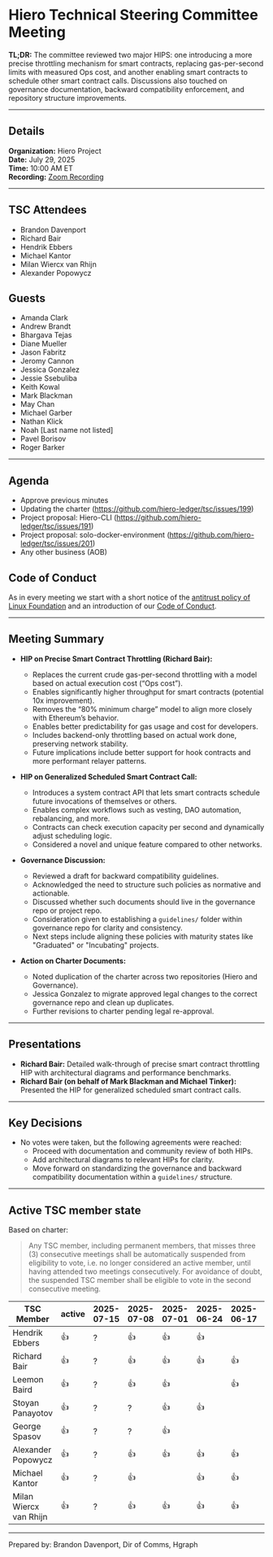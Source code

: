# Hiero Technical Steering Committee Meeting

**TL;DR:** The committee reviewed two major HIPS: one introducing a more precise throttling mechanism for smart contracts, replacing gas-per-second limits with measured Ops cost, and another enabling smart contracts to schedule other smart contract calls. Discussions also touched on governance documentation, backward compatibility enforcement, and repository structure improvements.

---

## Details

**Organization:** Hiero Project  
**Date:** July 29, 2025  
**Time:** 10:00 AM ET  
**Recording:** [Zoom Recording](https://zoom.us/rec/share/R3HkOg0unWlyZw2A3KAYo_oxgfSkHGRSqitw9_2LdUU489z3yODuWsjXOl0qsNha.EqpRXybzI3uP_FeI)

---

## TSC Attendees

- Brandon Davenport
- Richard Bair
- Hendrik Ebbers
- Michael Kantor
- Milan Wiercx van Rhijn
- Alexander Popowycz

## Guests

- Amanda Clark
- Andrew Brandt
- Bhargava Tejas
- Diane Mueller
- Jason Fabritz
- Jeromy Cannon
- Jessica Gonzalez
- Jessie Ssebuliba
- Keith Kowal
- Mark Blackman
- May Chan
- Michael Garber
- Nathan Klick
- Noah [Last name not listed]
- Pavel Borisov
- Roger Barker

---

## Agenda

- Approve previous minutes
- Updating the charter (https://github.com/hiero-ledger/tsc/issues/199)
- Project proposal: Hiero-CLI (https://github.com/hiero-ledger/tsc/issues/191)
- Project proposal: solo-docker-environment (https://github.com/hiero-ledger/tsc/issues/201)
- Any other business (AOB)

## Code of Conduct

As in every meeting we start with a short notice of the [antitrust policy of Linux Foundation](https://www.linuxfoundation.org/legal/antitrust-policy) and an introduction of our [Code of Conduct](https://www.lfdecentralizedtrust.org/code-of-conduct).

---

## Meeting Summary

- **HIP on Precise Smart Contract Throttling (Richard Bair):**
  - Replaces the current crude gas-per-second throttling with a model based on actual execution cost (“Ops cost”).
  - Enables significantly higher throughput for smart contracts (potential 10x improvement).
  - Removes the “80% minimum charge” model to align more closely with Ethereum’s behavior.
  - Enables better predictability for gas usage and cost for developers.
  - Includes backend-only throttling based on actual work done, preserving network stability.
  - Future implications include better support for hook contracts and more performant relayer patterns.

- **HIP on Generalized Scheduled Smart Contract Call:**
  - Introduces a system contract API that lets smart contracts schedule future invocations of themselves or others.
  - Enables complex workflows such as vesting, DAO automation, rebalancing, and more.
  - Contracts can check execution capacity per second and dynamically adjust scheduling logic.
  - Considered a novel and unique feature compared to other networks.

- **Governance Discussion:**
  - Reviewed a draft for backward compatibility guidelines.
  - Acknowledged the need to structure such policies as normative and actionable.
  - Discussed whether such documents should live in the governance repo or project repo.
  - Consideration given to establishing a `guidelines/` folder within governance repo for clarity and consistency.
  - Next steps include aligning these policies with maturity states like "Graduated" or "Incubating" projects.

- **Action on Charter Documents:**
  - Noted duplication of the charter across two repositories (Hiero and Governance).
  - Jessica Gonzalez to migrate approved legal changes to the correct governance repo and clean up duplicates.
  - Further revisions to charter pending legal re-approval.

---

## Presentations

- **Richard Bair:** Detailed walk-through of precise smart contract throttling HIP with architectural diagrams and performance benchmarks.
- **Richard Bair (on behalf of Mark Blackman and Michael Tinker):** Presented the HIP for generalized scheduled smart contract calls.

---

## Key Decisions

- No votes were taken, but the following agreements were reached:
  - Proceed with documentation and community review of both HIPs.
  - Add architectural diagrams to relevant HIPs for clarity.
  - Move forward on standardizing the governance and backward compatibility documentation within a `guidelines/` structure.

---

## Active TSC member state
Based on charter:
> Any TSC member, including permanent members, that misses three (3) consecutive meetings shall be automatically suspended from eligibility to vote, i.e. no longer considered an active member, until having attended two meetings consecutively. For avoidance of doubt, the suspended TSC member shall be eligible to vote in the second consecutive meeting.

TSC Member             | active | 2025-07-15 | 2025-07-08 | 2025-07-01 | 2025-06-24 | 2025-06-17 | 2025-06-10 | 2025-06-03 |
-----------------------|--------|------------|------------|------------|------------|------------|------------|------------|
Hendrik Ebbers         | :+1:   |  ?         | :+1:       | :+1:       | :+1:       |            | :+1:       | :+1:       |
Richard Bair           | :+1:   |  ?         | :+1:       | :+1:       | :+1:       | :+1:       | :+1:       | :+1:       |
Leemon Baird           | :+1:   |  ?         | :+1:       | :+1:       |            | :+1:       |            |            |
Stoyan Panayotov       | :+1:   |  ?         |  ?         | :+1:       | :+1:       |            | :+1:       | :+1:       |
George Spasov          | :+1:   |  ?         |  ?         | :+1:       |            |            | :+1:       | :+1:       |
Alexander Popowycz     | :+1:   |  ?         | :+1:       | :+1:       | :+1:       | :+1:       | :+1:       | :+1:       |
Michael Kantor         | :+1:   |  ?         | :+1:       |            | :+1:       | :+1:       | :+1:       |            |
Milan Wiercx van Rhijn | :+1:   |  ?         | :+1:       | :+1:       | :+1:       | :+1:       | :+1:       | :+1:       |

---

Prepared by: Brandon Davenport, Dir of Comms, Hgraph
